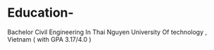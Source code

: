 # Education-
Bachelor Civil Engineering In Thai Nguyen University Of technology , Vietnam ( with GPA 3.17/4.0 ) 

